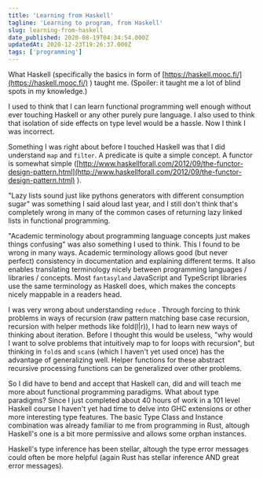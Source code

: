 ```yaml
---
title: 'Learning from Haskell'
tagline: 'Learning to program, from Haskell'
slug: learning-from-haskell
date_published: 2020-08-19T04:34:54.000Z
updatedAt: 2020-12-23T19:26:37.000Z
tags: ['programming']
---
```


What Haskell (specifically the basics in form of [https://haskell.mooc.fi/](https://haskell.mooc.fi/) ) taught me. (Spoiler: it taught me a lot of blind spots in my knowledge.)

I used to think that I can learn functional programming well enough without ever touching Haskell or any other purely pure language. I also used to think that isolation of side effects on type level would be a hassle. Now I think I was incorrect.

Something I was right about before I touched Haskell was that I did understand `map` and `filter`. A predicate is quite a simple concept. A functor is somewhat simple ([http://www.haskellforall.com/2012/09/the-functor-design-pattern.html](http://www.haskellforall.com/2012/09/the-functor-design-pattern.html) ).

"Lazy lists sound just like pythons generators with different consumption sugar" was something I said aloud last year, and I still don't think that's completely wrong in many of the common cases of returning lazy linked lists in functional programming.

"Academic terminology about programming language concepts just makes things confusing" was also something I used to think. This I found to be wrong in many ways. Academic terminology allows good (but never perfect) consistency in documentation and explaining different terms. It also enables translating terminology nicely between programming languages / libraries / concepts. Most `fantasyland` JavaScript and TypeScript libraries use the same terminology as Haskell does, which makes the concepts nicely mappable in a readers head.

I was very wrong about understanding `reduce` . Through forcing to think problems in ways of recursion (raw pattern matching base case recursion, recursion with helper methods like fold(l|r)), I had to learn new ways of thinking about iteration. Before I thought this would be useless, "why would I want to solve problems that intuitively map to for loops with recursion", but thinking in `fold`s and `scan`s (which I haven't yet used once) has the advantage of generalizing well. Helper functions for these abstract recursive processing functions can be generalized over other problems.

So I did have to bend and accept that Haskell can, did and will teach me more about functional programming paradigms. What about type paradigms? Since I just completed about 40 hours of work in a 101 level Haskell course I haven't yet had time to delve into GHC extensions or other more interesting type features. The basic Type Class and Instance combination was already familiar to me from programming in Rust, altough Haskell's one is a bit more permissive and allows some orphan instances.

Haskell's type inference has been stellar, altough the type error messages could often be more helpful (again Rust has stellar inference AND great error messages).
